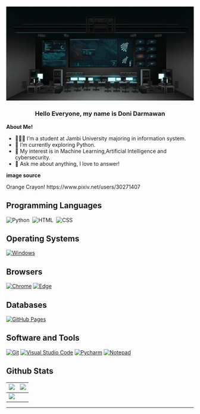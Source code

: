 ![Banner](https://github.com/donidarmawan317/donidarmawan317/blob/main/Assets/Welcome%20to%20Doni%20github-Profile.gif)

<h3 align="center" title="introdcution"> Hello Everyone, my name is Doni Darmawan</h3>

**About Me!**

- 👨🏽‍💻 I’m a student at Jambi University majoring in information system.
- 🌱 I’m currently exploring Python. 
- 🤔 My interest is in Machine Learning,Artificial Intelligence and cybersecurity.
- 💬 Ask me about anything, I love to answer!

**image source**
<p>
	Orange Crayon! https://www.pixiv.net/users/30271407
</p>

## Programming Languages
![Python](https://img.shields.io/badge/-Python-05122A?style=flat&logo=python)&nbsp;
![HTML](https://img.shields.io/badge/-HTML-05122A?style=flat&logo=HTML5)&nbsp;
![CSS](https://img.shields.io/badge/-CSS-05122A?style=flat&logo=CSS3&logoColor=1572B6)&nbsp;



## Operating Systems
<p>
	<a href="#"><img alt="Windows" src="https://img.shields.io/badge/Windows-0078D6?logo=windows&logoColor=white"></a>
</p>

## Browsers
<p>
	<a href="#"><img alt="Chrome" src="https://img.shields.io/badge/Google_chrome-4285F4?logo=Google-Chrome&logoColor=white"></a>
	<a href="#"><img alt="Edge" src="https://img.shields.io/badge/Microsoft_Edge-0078D7?logo=Microsoft-edge&logoColor=white"></a>
</p>

## Databases

<p>
    <a href="#"><img alt="GitHub Pages" src="https://img.shields.io/badge/GitHub%20Pages-%23327FC7.svg?logo=github&logoColor=white"></a>
</p> 

## Software and Tools
<p>
  <a href="#"><img alt="Git" src="https://img.shields.io/badge/Git%20-%23F05033.svg?logo=git&logoColor=white"></a>
  <a href="#"><img alt="Visual Studio Code" src="https://img.shields.io/badge/Visual%20Studio%20Code-0078d7.svg?logo=visual-studio-code&logoColor=white"></a>
  <a href="#"><img alt="Pycharm" src="https://img.shields.io/badge/pycharm-143?logo=pycharm&logoColor=black&color=green&labelColor=green"></a>
	<a href="#"><img alt="Notepad" src="https://img.shields.io/badge/Notepad++-90E59A.svg?logo=notepad%2B%2B&logoColor=black"></a>
</p>

## Github Stats

<img src="https://github-readme-stats.vercel.app/api?username=donidarmawan317&&show_icons=true&count_private=true&theme=github_dark">|<img src="https://github-readme-streak-stats.herokuapp.com/?user=donidarmawan317&theme=blueberry_duo"/>
|---|---|
<img src="https://github-readme-stats.vercel.app/api/top-langs/?username=donidarmawan317&layout=compact&theme=github_dark"/>|

----
